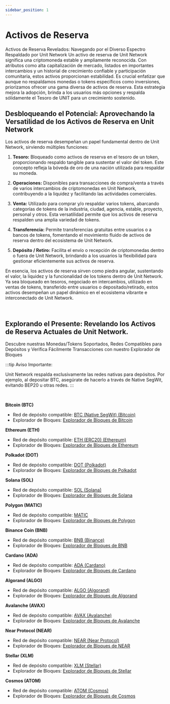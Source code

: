 ```yaml
---
sidebar_position: 1
---
```


# Activos de Reserva

Activos de Reserva Revelados: Navegando por el Diverso Espectro Respaldado por Unit Network
Un activo de reserva de Unit Network significa una criptomoneda estable y ampliamente reconocida. Con atributos como alta capitalización de mercado, listados en importantes intercambios y un historial de crecimiento confiable y participación comunitaria, estos activos proporcionan estabilidad.
Es crucial enfatizar que aunque no respaldamos monedas o tokens específicos como inversiones, priorizamos ofrecer una gama diversa de activos de reserva.
Esta estrategia mejora la adopción, brinda a los usuarios más opciones y respalda sólidamente el Tesoro de UNIT para un crecimiento sostenido.

## Desbloqueando el Potencial: Aprovechando la Versatilidad de los Activos de Reserva en Unit Network

Los activos de reserva desempeñan un papel fundamental dentro de Unit Network, sirviendo múltiples funciones:

1. **Tesoro:**
   Bloqueado como activos de reserva en el tesoro de un token, proporcionando respaldo tangible para sustentar el valor del token. Este concepto refleja la bóveda de oro de una nación utilizada para respaldar su moneda.

2. **Operaciones:**
   Disponibles para transacciones de compra/venta a través de varios intercambios de criptomonedas en Unit Network, contribuyendo a la liquidez y facilitando las actividades comerciales.

3. **Venta:**
   Utilizado para comprar y/o respaldar varios tokens, abarcando categorías de tokens de la industria, ciudad, agencia, estable, proyecto, personal y otros. Esta versatilidad permite que los activos de reserva respalden una amplia variedad de tokens.

4. **Transferencia:**
   Permite transferencias gratuitas entre usuarios o a bancos de tokens, fomentando el movimiento fluido de activos de reserva dentro del ecosistema de Unit Network.

5. **Depósito / Retiro:**
   Facilita el envío o recepción de criptomonedas dentro o fuera de Unit Network, brindando a los usuarios la flexibilidad para gestionar eficientemente sus activos de reserva.

En esencia, los activos de reserva sirven como piedra angular, sustentando el valor, la liquidez y la funcionalidad de los tokens dentro de Unit Network. Ya sea bloqueado en tesoros, negociado en intercambios, utilizado en ventas de tokens, transferido entre usuarios o depositado/retirado, estos activos desempeñan un papel dinámico en el ecosistema vibrante e interconectado de Unit Network.

<br />

## Explorando el Presente: Revelando los Activos de Reserva Actuales de Unit Network.

Descubre nuestras Monedas/Tokens Soportados, Redes Compatibles para Depósitos y Verifica Fácilmente Transacciones con nuestro Explorador de Bloques

:::tip Aviso Importante:

Unit Network respalda exclusivamente las redes nativas para depósitos. Por ejemplo, al depositar BTC, asegúrate de hacerlo a través de Native SegWit, evitando BEP20 u otras redes.
:::

<br />

**Bitcoin (BTC)**

- Red de depósito compatible: [BTC (Native SegWit) (Bitcoin)](https://bitcoin.org/)
- Explorador de Bloques: [Explorador de Bloques de Bitcoin](https://www.blockchain.com/explorer)

**Ethereum (ETH)**

- Red de depósito compatible: [ETH (ERC20) (Ethereum)](https://ethereum.org/)
- Explorador de Bloques: [Explorador de Bloques de Ethereum](https://etherscan.io/)

**Polkadot (DOT)**

- Red de depósito compatible: [DOT (Polkadot)](https://polkadot.network/)
- Explorador de Bloques: [Explorador de Bloques de Polkadot](https://polkascan.io/)

**Solana (SOL)**

- Red de depósito compatible: [SOL (Solana)](https://solana.com/)
- Explorador de Bloques: [Explorador de Bloques de Solana](https://explorer.solana.com/)

**Polygon (MATIC)**

- Red de depósito compatible: [MATIC](https://polygon.technology/)
- Explorador de Bloques: [Explorador de Bloques de Polygon](https://polygonscan.com/)

**Binance Coin (BNB)**

- Red de depósito compatible: [BNB (Binance)](https://www.binance.org/)
- Explorador de Bloques: [Explorador de Bloques de BNB](https://explorer.binance.org/)

**Cardano (ADA)**

- Red de depósito compatible: [ADA (Cardano)](https://cardano.org/)
- Explorador de Bloques: [Explorador de Bloques de Cardano](https://cardanoscan.io/)

**Algorand (ALGO)**

- Red de depósito compatible: [ALGO (Algorand)](https://www.algorand.com/)
- Explorador de Bloques: [Explorador de Bloques de Algorand](https://algoexplorer.io/)

**Avalanche (AVAX)**

- Red de depósito compatible: [AVAX (Avalanche)](https://www.avalabs.org/)
- Explorador de Bloques: [Explorador de Bloques de Avalanche](https://cchain.explorer.avax.network/)

**Near Protocol (NEAR)**

- Red de depósito compatible: [NEAR (Near Protocol)](https://near.org/)
- Explorador de Bloques: [Explorador de Bloques de NEAR](https://explorer.near.org/)

**Stellar (XLM)**

- Red de depósito compatible: [XLM (Stellar)](https://www.stellar.org/)
- Explorador de Bloques: [Explorador de Bloques de Stellar](https://stellarscan.io/)

**Cosmos (ATOM)**

- Red de depósito compatible: [ATOM (Cosmos)](https://cosmos.network/)
- Explorador de Bloques: [Explorador de Bloques de Cosmos](https://mintscan.io/)
